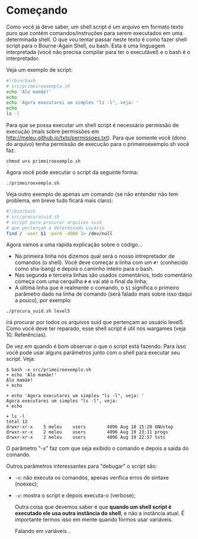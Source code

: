 # Começando

   Como você já deve saber, um shell script é um arquivo em formato texto
puro que contém comandos/instruções para serem executados em uma
determinada shell. O que vou tentar passar neste texto é como fazer shell
script para o Bourne-Again Shell, ou bash. Esta é uma linguagem
interpretada (você não precisa compilar para ter o executável) e o bash é
o interpretador.

   Veja um exemplo de script:

```bash
#!/bin/bash
# src/primeiroexemplo.sh
echo 'Alo mamãe!'
echo
echo 'Agora executarei um simples "ls -l", veja: '
echo
ls -l
```

   Para que se possa executar um shell script é necessário permissão de
execução (mais sobre permissões em http://meleu.github.io/txts/permissoes.txt).
Para que somente você (dono do arquivo) tenha permissão de execução
para o primeiroexemplo.sh você faz:

```
chmod u+x primeiroexemplo.sh
```

Agora você pode executar o script da seguinte forma:

```
./primeiroexemplo.sh
```

   Veja outro exemplo de apenas um comando (se não entender não tem problema,
em breve tudo ficará mais claro):

```bash
#!/bin/bash
# src/procurasuid.sh
# script para procurar arquivos suid
# que pertençam a determinado usuário
find / -user $1 -perm -4000 2> /dev/null
```

   Agora vamos a uma rápida explicação sobre o código...
- Na primeira linha nós dizemos qual será o nosso intrepretador de
comandos (o shell). Você deve começar a linha com um `#!` (conhecido como
sha-bang) e depois o caminho inteiro para o bash.
- Nas segunda e terceira linhas são usados comentários, todo
comentário começa com uma cerquilha `#` e vai até o final da linha;
- A última linha que é realmente o comando, o `$1` significa o primeiro
parâmetro dado na linha de comando (será falado mais sobre isso daqui
a pouco), por exemplo:

```
./procura_suid.sh level5
```

irá procurar por todos os arquivos suid que pertençam ao usuário level5.
Como você deve ter reparado, esse shell script é útil nos wargames (veja
10. Referências).

   De vez em quando é bom observar o que o script está fazendo. Para isso
você pode usar alguns parâmetros junto com o shell para executar seu
script. Veja:

```
$ bash -x src/primeiroexemplo.sh
+ echo 'Alo mamãe!'
Alo mamãe!
+ echo

+ echo 'Agora executarei um simples "ls -l", veja: '
Agora executarei um simples "ls -l", veja:
+ echo

+ ls -l
total 12
drwxr-xr-x    5 meleu    users        4096 Aug 18 15:28 GNUstep
drwxr-xr-x    2 meleu    users        4096 Aug 19 23:11 progs
drwxr-xr-x    2 meleu    users        4096 Aug 19 22:57 txts
```

   O parâmetro "-x" faz com que seja exibido o comando e depois a saída do
comando.

   Outros parâmetros interessantes para "debugar" o script são:

- `-n`: não executa os comandos, apenas verifica erros de sintaxe (noexec);
- `-v`: mostra o script e depois executa-o (verbose);

   Outra coisa que devemos saber é que **quando um shell script é executado
ele usa outra instância do shell**, e não a instância atual. É importante termos
isso em mente quando formos usar variáveis.

   Falando em variáveis...
